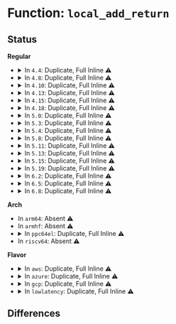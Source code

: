 # Function: <code>local_add_return</code>

## Status
<b>Regular</b>
<ul>
<li>
<details>
<summary>In <code>4.4</code>: Duplicate, Full Inline ⚠️</summary>

**Collision:** Static Duplication

**Inline:** Full

**Transformation:** False

**Instances:**

```
In kernel/trace/ring_buffer.c (ffffffff811474cf)
Location: arch/x86/include/asm/local.h:105
Inline: True
Inline callers:
  - kernel/trace/ring_buffer.c:rb_move_tail
  - kernel/trace/ring_buffer.c:rb_move_tail
  - kernel/trace/ring_buffer.c:rb_reserve_next_event
```
```
In kernel/events/core.c (ffffffff81183144)
Location: arch/x86/include/asm/local.h:105
Inline: True
Inline callers:
  - kernel/events/core.c:perf_output_sample
```
</details>
</li>
<li>
<details>
<summary>In <code>4.8</code>: Duplicate, Full Inline ⚠️</summary>

**Collision:** Static Duplication

**Inline:** Full

**Transformation:** False

**Instances:**

```
In kernel/trace/ring_buffer.c (ffffffff81151bb9)
Location: arch/x86/include/asm/local.h:105
Inline: True
Inline callers:
  - kernel/trace/ring_buffer.c:rb_reserve_next_event
  - kernel/trace/ring_buffer.c:rb_move_tail
  - kernel/trace/ring_buffer.c:rb_move_tail
```
```
In kernel/events/core.c (ffffffff811950e4)
Location: arch/x86/include/asm/local.h:105
Inline: True
Inline callers:
  - kernel/events/core.c:perf_output_sample
```
</details>
</li>
<li>
<details>
<summary>In <code>4.10</code>: Duplicate, Full Inline ⚠️</summary>

**Collision:** Static Duplication

**Inline:** Full

**Transformation:** False

**Instances:**

```
In kernel/trace/ring_buffer.c (ffffffff8115a40b)
Location: arch/x86/include/asm/local.h:105
Inline: True
Inline callers:
  - kernel/trace/ring_buffer.c:__rb_reserve_next
  - kernel/trace/ring_buffer.c:rb_move_tail
  - kernel/trace/ring_buffer.c:rb_move_tail
```
```
In kernel/events/core.c (ffffffff811a4b44)
Location: arch/x86/include/asm/local.h:105
Inline: True
Inline callers:
  - kernel/events/core.c:perf_output_sample
```
</details>
</li>
<li>
<details>
<summary>In <code>4.13</code>: Duplicate, Full Inline ⚠️</summary>

**Collision:** Static Duplication

**Inline:** Full

**Transformation:** False

**Instances:**

```
In kernel/trace/ring_buffer.c (ffffffff8115d49e)
Location: arch/x86/include/asm/local.h:105
Inline: True
Inline callers:
  - kernel/trace/ring_buffer.c:__rb_reserve_next
  - kernel/trace/ring_buffer.c:rb_move_tail
  - kernel/trace/ring_buffer.c:rb_move_tail
```
```
In kernel/events/core.c (ffffffff811ac0f7)
Location: arch/x86/include/asm/local.h:105
Inline: True
Inline callers:
  - kernel/events/core.c:perf_output_sample
```
</details>
</li>
<li>
<details>
<summary>In <code>4.15</code>: Duplicate, Full Inline ⚠️</summary>

**Collision:** Static Duplication

**Inline:** Full

**Transformation:** False

**Instances:**

```
In kernel/trace/ring_buffer.c (ffffffff8116a6ce)
Location: arch/x86/include/asm/local.h:106
Inline: True
Inline callers:
  - kernel/trace/ring_buffer.c:__rb_reserve_next
  - kernel/trace/ring_buffer.c:rb_move_tail
  - kernel/trace/ring_buffer.c:rb_move_tail
```
```
In kernel/events/core.c (ffffffff811bfa88)
Location: arch/x86/include/asm/local.h:106
Inline: True
Inline callers:
  - kernel/events/core.c:perf_output_sample
```
</details>
</li>
<li>
<details>
<summary>In <code>4.18</code>: Duplicate, Full Inline ⚠️</summary>

**Collision:** Static Duplication

**Inline:** Full

**Transformation:** False

**Instances:**

```
In kernel/trace/ring_buffer.c (ffffffff811793a7)
Location: arch/x86/include/asm/local.h:106
Inline: True
Inline callers:
  - kernel/trace/ring_buffer.c:__rb_reserve_next
  - kernel/trace/ring_buffer.c:rb_move_tail
  - kernel/trace/ring_buffer.c:rb_move_tail
```
```
In kernel/events/core.c (ffffffff811dfc85)
Location: arch/x86/include/asm/local.h:106
Inline: True
Inline callers:
  - kernel/events/core.c:perf_output_sample
```
</details>
</li>
<li>
<details>
<summary>In <code>5.0</code>: Duplicate, Full Inline ⚠️</summary>

**Collision:** Static Duplication

**Inline:** Full

**Transformation:** False

**Instances:**

```
In kernel/trace/ring_buffer.c (ffffffff81186a77)
Location: arch/x86/include/asm/local.h:106
Inline: True
Inline callers:
  - kernel/trace/ring_buffer.c:__rb_reserve_next
  - kernel/trace/ring_buffer.c:rb_move_tail
  - kernel/trace/ring_buffer.c:rb_move_tail
```
```
In kernel/events/core.c (ffffffff811f00d5)
Location: arch/x86/include/asm/local.h:106
Inline: True
Inline callers:
  - kernel/events/core.c:perf_output_sample
```
</details>
</li>
<li>
<details>
<summary>In <code>5.3</code>: Duplicate, Full Inline ⚠️</summary>

**Collision:** Static Duplication

**Inline:** Full

**Transformation:** False

**Instances:**

```
In kernel/trace/ring_buffer.c (ffffffff81193c62)
Location: arch/x86/include/asm/local.h:106
Inline: True
Inline callers:
  - kernel/trace/ring_buffer.c:__rb_reserve_next
  - kernel/trace/ring_buffer.c:rb_move_tail
  - kernel/trace/ring_buffer.c:rb_move_tail
```
```
In kernel/events/core.c (ffffffff81207a17)
Location: arch/x86/include/asm/local.h:106
Inline: True
Inline callers:
  - kernel/events/core.c:perf_output_sample
```
</details>
</li>
<li>
<details>
<summary>In <code>5.4</code>: Duplicate, Full Inline ⚠️</summary>

**Collision:** Static Duplication

**Inline:** Full

**Transformation:** False

**Instances:**

```
In kernel/trace/ring_buffer.c (ffffffff8119f782)
Location: arch/x86/include/asm/local.h:106
Inline: True
Inline callers:
  - kernel/trace/ring_buffer.c:__rb_reserve_next
  - kernel/trace/ring_buffer.c:rb_move_tail
  - kernel/trace/ring_buffer.c:rb_move_tail
```
```
In kernel/events/core.c (ffffffff81214d87)
Location: arch/x86/include/asm/local.h:106
Inline: True
Inline callers:
  - kernel/events/core.c:perf_output_sample
```
</details>
</li>
<li>
<details>
<summary>In <code>5.8</code>: Duplicate, Full Inline ⚠️</summary>

**Collision:** Static Duplication

**Inline:** Full

**Transformation:** False

**Instances:**

```
In kernel/trace/ring_buffer.c (ffffffff811b6167)
Location: arch/x86/include/asm/local.h:106
Inline: True
Inline callers:
  - kernel/trace/ring_buffer.c:__rb_reserve_next
  - kernel/trace/ring_buffer.c:rb_move_tail
  - kernel/trace/ring_buffer.c:rb_move_tail
```
```
In kernel/events/core.c (ffffffff812412f4)
Location: arch/x86/include/asm/local.h:106
Inline: True
Inline callers:
  - kernel/events/core.c:perf_output_sample
```
</details>
</li>
<li>
<details>
<summary>In <code>5.11</code>: Duplicate, Full Inline ⚠️</summary>

**Collision:** Static Duplication

**Inline:** Full

**Transformation:** False

**Instances:**

```
In kernel/trace/ring_buffer.c (ffffffff811b3a8b)
Location: arch/x86/include/asm/local.h:106
Inline: True
Inline callers:
  - kernel/trace/ring_buffer.c:__rb_reserve_next
  - kernel/trace/ring_buffer.c:rb_move_tail
  - kernel/trace/ring_buffer.c:rb_move_tail
```
```
In kernel/events/core.c (ffffffff8124b8a0)
Location: arch/x86/include/asm/local.h:106
Inline: True
Inline callers:
  - kernel/events/core.c:perf_output_sample
```
```
In net/core/net_namespace.c (ffffffff819f9430)
Location: arch/x86/include/asm/local.h:106
Inline: True
Inline callers:
  - net/core/net_namespace.c:__net_gen_cookie
```
```
In net/core/sock_diag.c (ffffffff81a35c9a)
Location: arch/x86/include/asm/local.h:106
Inline: True
Inline callers:
  - net/core/sock_diag.c:__sock_gen_cookie
```
</details>
</li>
<li>
<details>
<summary>In <code>5.13</code>: Duplicate, Full Inline ⚠️</summary>

**Collision:** Static Duplication

**Inline:** Full

**Transformation:** False

**Instances:**

```
In kernel/trace/ring_buffer.c (ffffffff811b45cc)
Location: arch/x86/include/asm/local.h:106
Inline: True
Inline callers:
  - kernel/trace/ring_buffer.c:__rb_reserve_next
  - kernel/trace/ring_buffer.c:rb_move_tail
  - kernel/trace/ring_buffer.c:rb_move_tail
```
```
In kernel/events/core.c (ffffffff8124f92e)
Location: arch/x86/include/asm/local.h:106
Inline: True
Inline callers:
  - kernel/events/core.c:perf_output_sample
```
```
In mm/mmap_lock.c (ffffffff8129b868)
Location: arch/x86/include/asm/local.h:106
Inline: True
Inline callers:
  - mm/mmap_lock.c:get_mm_memcg_path
```
```
In net/core/net_namespace.c (ffffffff819de87b)
Location: arch/x86/include/asm/local.h:106
Inline: True
Inline callers:
  - net/core/net_namespace.c:setup_net
```
```
In net/core/sock_diag.c (ffffffff81a1cded)
Location: arch/x86/include/asm/local.h:106
Inline: True
Inline callers:
  - net/core/sock_diag.c:__sock_gen_cookie
```
</details>
</li>
<li>
<details>
<summary>In <code>5.15</code>: Duplicate, Full Inline ⚠️</summary>

**Collision:** Static Duplication

**Inline:** Full

**Transformation:** False

**Instances:**

```
In kernel/trace/ring_buffer.c (ffffffff811de79c)
Location: arch/x86/include/asm/local.h:106
Inline: True
Inline callers:
  - kernel/trace/ring_buffer.c:__rb_reserve_next
  - kernel/trace/ring_buffer.c:rb_move_tail
  - kernel/trace/ring_buffer.c:rb_move_tail
```
```
In kernel/events/core.c (ffffffff8128a64e)
Location: arch/x86/include/asm/local.h:106
Inline: True
Inline callers:
  - kernel/events/core.c:perf_output_sample
```
```
In mm/mmap_lock.c (ffffffff812dc358)
Location: arch/x86/include/asm/local.h:106
Inline: True
Inline callers:
  - mm/mmap_lock.c:get_mm_memcg_path
```
```
In net/core/net_namespace.c (ffffffff81a8e65b)
Location: arch/x86/include/asm/local.h:106
Inline: True
Inline callers:
  - net/core/net_namespace.c:setup_net
```
```
In net/core/sock_diag.c (ffffffff81ad066d)
Location: arch/x86/include/asm/local.h:106
Inline: True
Inline callers:
  - net/core/sock_diag.c:__sock_gen_cookie
```
</details>
</li>
<li>
<details>
<summary>In <code>5.19</code>: Duplicate, Full Inline ⚠️</summary>

**Collision:** Static Duplication

**Inline:** Full

**Transformation:** False

**Instances:**

```
In kernel/trace/ring_buffer.c (ffffffff812153ae)
Location: arch/x86/include/asm/local.h:106
Inline: True
Inline callers:
  - kernel/trace/ring_buffer.c:rb_move_tail
  - kernel/trace/ring_buffer.c:rb_move_tail
```
```
In kernel/events/core.c (ffffffff812df0e1)
Location: arch/x86/include/asm/local.h:106
Inline: True
Inline callers:
  - kernel/events/core.c:perf_output_sample
```
```
In mm/mmap_lock.c (ffffffff8133c2c4)
Location: arch/x86/include/asm/local.h:106
Inline: True
Inline callers:
  - mm/mmap_lock.c:get_mm_memcg_path
```
```
In net/core/net_namespace.c (ffffffff81c04597)
Location: arch/x86/include/asm/local.h:106
Inline: True
Inline callers:
  - net/core/net_namespace.c:setup_net
```
```
In net/core/sock_diag.c (ffffffff81c4def0)
Location: arch/x86/include/asm/local.h:106
Inline: True
Inline callers:
  - net/core/sock_diag.c:__sock_gen_cookie
```
</details>
</li>
<li>
<details>
<summary>In <code>6.2</code>: Duplicate, Full Inline ⚠️</summary>

**Collision:** Static Duplication

**Inline:** Full

**Transformation:** False

**Instances:**

```
In kernel/trace/ring_buffer.c (ffffffff8125e9fe)
Location: arch/x86/include/asm/local.h:106
Inline: True
Inline callers:
  - kernel/trace/ring_buffer.c:rb_move_tail
  - kernel/trace/ring_buffer.c:rb_move_tail
```
```
In kernel/bpf/memalloc.c (ffffffff8131b9b0)
Location: arch/x86/include/asm/local.h:106
Inline: True
Inline callers:
  - kernel/bpf/memalloc.c:unit_free
  - kernel/bpf/memalloc.c:unit_alloc
  - kernel/bpf/memalloc.c:bpf_mem_refill
  - kernel/bpf/memalloc.c:alloc_bulk
```
```
In kernel/events/core.c (ffffffff813472bf)
Location: arch/x86/include/asm/local.h:106
Inline: True
Inline callers:
  - kernel/events/core.c:perf_output_sample
```
```
In mm/mmap_lock.c (ffffffff813b3e04)
Location: arch/x86/include/asm/local.h:106
Inline: True
Inline callers:
  - mm/mmap_lock.c:get_mm_memcg_path
```
```
In net/core/net_namespace.c (ffffffff81db4067)
Location: arch/x86/include/asm/local.h:106
Inline: True
Inline callers:
  - net/core/net_namespace.c:setup_net
```
```
In net/core/sock_diag.c (ffffffff81e02d3a)
Location: arch/x86/include/asm/local.h:106
Inline: True
```
</details>
</li>
<li>
<details>
<summary>In <code>6.5</code>: Duplicate, Full Inline ⚠️</summary>

**Collision:** Static Duplication

**Inline:** Full

**Transformation:** False

**Instances:**

```
In kernel/trace/ring_buffer.c (ffffffff81275bde)
Location: arch/x86/include/asm/local.h:106
Inline: True
Inline callers:
  - kernel/trace/ring_buffer.c:rb_move_tail
  - kernel/trace/ring_buffer.c:rb_move_tail
```
```
In kernel/bpf/memalloc.c (ffffffff8134b3f0)
Location: arch/x86/include/asm/local.h:106
Inline: True
Inline callers:
  - kernel/bpf/memalloc.c:unit_free
  - kernel/bpf/memalloc.c:unit_alloc
  - kernel/bpf/memalloc.c:bpf_mem_refill
  - kernel/bpf/memalloc.c:alloc_bulk
```
```
In kernel/events/core.c (ffffffff813783c5)
Location: arch/x86/include/asm/local.h:106
Inline: True
Inline callers:
  - kernel/events/core.c:perf_output_sample
```
```
In mm/mmap_lock.c (ffffffff813e8754)
Location: arch/x86/include/asm/local.h:106
Inline: True
Inline callers:
  - mm/mmap_lock.c:get_mm_memcg_path
```
```
In net/core/net_namespace.c (ffffffff81e24717)
Location: arch/x86/include/asm/local.h:106
Inline: True
Inline callers:
  - net/core/net_namespace.c:setup_net
```
```
In net/core/sock_diag.c (ffffffff81e752ba)
Location: arch/x86/include/asm/local.h:106
Inline: True
```
</details>
</li>
<li>
<details>
<summary>In <code>6.8</code>: Duplicate, Full Inline ⚠️</summary>

**Collision:** Static Duplication

**Inline:** Full

**Transformation:** False

**Instances:**

```
In kernel/trace/ring_buffer.c (ffffffff8129085e)
Location: arch/x86/include/asm/local.h:106
Inline: True
Inline callers:
  - kernel/trace/ring_buffer.c:rb_move_tail
  - kernel/trace/ring_buffer.c:rb_move_tail
```
```
In kernel/bpf/memalloc.c (ffffffff81371db8)
Location: arch/x86/include/asm/local.h:106
Inline: True
Inline callers:
  - kernel/bpf/memalloc.c:unit_free_rcu
  - kernel/bpf/memalloc.c:unit_free
  - kernel/bpf/memalloc.c:unit_alloc
  - kernel/bpf/memalloc.c:bpf_mem_refill
  - kernel/bpf/memalloc.c:bpf_mem_refill
  - kernel/bpf/memalloc.c:bpf_mem_refill
  - kernel/bpf/memalloc.c:alloc_bulk
  - kernel/bpf/memalloc.c:alloc_bulk
  - kernel/bpf/memalloc.c:alloc_bulk
```
```
In kernel/events/core.c (ffffffff813a16c4)
Location: arch/x86/include/asm/local.h:106
Inline: True
Inline callers:
  - kernel/events/core.c:perf_output_sample
```
```
In mm/mmap_lock.c (ffffffff814133e4)
Location: arch/x86/include/asm/local.h:106
Inline: True
Inline callers:
  - mm/mmap_lock.c:get_mm_memcg_path
```
```
In net/core/net_namespace.c (ffffffff81ee2367)
Location: arch/x86/include/asm/local.h:106
Inline: True
Inline callers:
  - net/core/net_namespace.c:setup_net
```
```
In net/core/sock_diag.c (ffffffff81f34b5a)
Location: arch/x86/include/asm/local.h:106
Inline: True
```
</details>
</li>
</ul>
<b>Arch</b>
<ul>
<li>
In <code>arm64</code>: Absent ⚠️
</li>
<li>
In <code>armhf</code>: Absent ⚠️
</li>
<li>
<details>
<summary>In <code>ppc64el</code>: Duplicate, Full Inline ⚠️</summary>

**Collision:** Static Duplication

**Inline:** Full

**Transformation:** False

**Instances:**

```
In kernel/trace/ring_buffer.c (c00000000029e9e0)
Location: arch/powerpc/include/asm/local.h:57
Inline: True
Inline callers:
  - kernel/trace/ring_buffer.c:rb_get_reader_page
  - kernel/trace/ring_buffer.c:ring_buffer_write
  - kernel/trace/ring_buffer.c:ring_buffer_write
  - kernel/trace/ring_buffer.c:ring_buffer_write
  - kernel/trace/ring_buffer.c:ring_buffer_discard_commit
  - kernel/trace/ring_buffer.c:ring_buffer_lock_reserve
  - kernel/trace/ring_buffer.c:ring_buffer_lock_reserve
  - kernel/trace/ring_buffer.c:ring_buffer_lock_reserve
  - kernel/trace/ring_buffer.c:__rb_reserve_next
  - kernel/trace/ring_buffer.c:__rb_reserve_next
  - kernel/trace/ring_buffer.c:rb_commit
  - kernel/trace/ring_buffer.c:rb_commit
  - kernel/trace/ring_buffer.c:rb_move_tail
  - kernel/trace/ring_buffer.c:rb_move_tail
  - kernel/trace/ring_buffer.c:rb_move_tail
  - kernel/trace/ring_buffer.c:rb_move_tail
  - kernel/trace/ring_buffer.c:rb_move_tail
  - kernel/trace/ring_buffer.c:rb_move_tail
  - kernel/trace/ring_buffer.c:rb_move_tail
  - kernel/trace/ring_buffer.c:rb_move_tail
```
```
In kernel/events/core.c (c000000000352334)
Location: arch/powerpc/include/asm/local.h:57
Inline: True
Inline callers:
  - kernel/events/core.c:perf_swevent_event
  - kernel/events/core.c:perf_output_sample
  - kernel/events/core.c:perf_output_sample
```
```
In kernel/events/ring_buffer.c (c000000000354964)
Location: arch/powerpc/include/asm/local.h:57
Inline: True
Inline callers:
  - kernel/events/ring_buffer.c:perf_output_begin
  - kernel/events/ring_buffer.c:perf_output_begin
  - kernel/events/ring_buffer.c:perf_output_begin_backward
  - kernel/events/ring_buffer.c:perf_output_begin_backward
  - kernel/events/ring_buffer.c:perf_output_begin_forward
  - kernel/events/ring_buffer.c:perf_output_begin_forward
```
```
In block/genhd.c (c000000000793a50)
Location: arch/powerpc/include/asm/local.h:57
Inline: True
Inline callers:
  - block/genhd.c:part_inc_in_flight
  - block/genhd.c:part_inc_in_flight
```
</details>
</li>
<li>
In <code>riscv64</code>: Absent ⚠️
</li>
</ul>
<b>Flavor</b>
<ul>
<li>
<details>
<summary>In <code>aws</code>: Duplicate, Full Inline ⚠️</summary>

**Collision:** Static Duplication

**Inline:** Full

**Transformation:** False

**Instances:**

```
In kernel/trace/ring_buffer.c (ffffffff81197da2)
Location: arch/x86/include/asm/local.h:106
Inline: True
Inline callers:
  - kernel/trace/ring_buffer.c:__rb_reserve_next
  - kernel/trace/ring_buffer.c:rb_move_tail
  - kernel/trace/ring_buffer.c:rb_move_tail
```
```
In kernel/events/core.c (ffffffff8120d3d7)
Location: arch/x86/include/asm/local.h:106
Inline: True
Inline callers:
  - kernel/events/core.c:perf_output_sample
```
</details>
</li>
<li>
<details>
<summary>In <code>azure</code>: Duplicate, Full Inline ⚠️</summary>

**Collision:** Static Duplication

**Inline:** Full

**Transformation:** False

**Instances:**

```
In kernel/trace/ring_buffer.c (ffffffff8118b552)
Location: arch/x86/include/asm/local.h:106
Inline: True
Inline callers:
  - kernel/trace/ring_buffer.c:__rb_reserve_next
  - kernel/trace/ring_buffer.c:rb_move_tail
  - kernel/trace/ring_buffer.c:rb_move_tail
```
```
In kernel/events/core.c (ffffffff812001a7)
Location: arch/x86/include/asm/local.h:106
Inline: True
Inline callers:
  - kernel/events/core.c:perf_output_sample
```
</details>
</li>
<li>
<details>
<summary>In <code>gcp</code>: Duplicate, Full Inline ⚠️</summary>

**Collision:** Static Duplication

**Inline:** Full

**Transformation:** False

**Instances:**

```
In kernel/trace/ring_buffer.c (ffffffff81195b72)
Location: arch/x86/include/asm/local.h:106
Inline: True
Inline callers:
  - kernel/trace/ring_buffer.c:__rb_reserve_next
  - kernel/trace/ring_buffer.c:rb_move_tail
  - kernel/trace/ring_buffer.c:rb_move_tail
```
```
In kernel/events/core.c (ffffffff8120b177)
Location: arch/x86/include/asm/local.h:106
Inline: True
Inline callers:
  - kernel/events/core.c:perf_output_sample
```
</details>
</li>
<li>
<details>
<summary>In <code>lowlatency</code>: Duplicate, Full Inline ⚠️</summary>

**Collision:** Static Duplication

**Inline:** Full

**Transformation:** False

**Instances:**

```
In kernel/trace/ring_buffer.c (ffffffff811a3a02)
Location: arch/x86/include/asm/local.h:106
Inline: True
Inline callers:
  - kernel/trace/ring_buffer.c:__rb_reserve_next
  - kernel/trace/ring_buffer.c:rb_move_tail
  - kernel/trace/ring_buffer.c:rb_move_tail
```
```
In kernel/events/core.c (ffffffff81219f87)
Location: arch/x86/include/asm/local.h:106
Inline: True
Inline callers:
  - kernel/events/core.c:perf_output_sample
```
</details>
</li>
</ul>

## Differences
